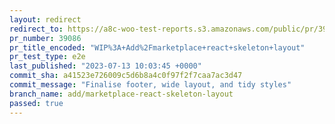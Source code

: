 ```yaml
---
layout: redirect
redirect_to: https://a8c-woo-test-reports.s3.amazonaws.com/public/pr/39086/e2e/index.html
pr_number: 39086
pr_title_encoded: "WIP%3A+Add%2Fmarketplace+react+skeleton+layout"
pr_test_type: e2e
last_published: "2023-07-13 10:03:45 +0000"
commit_sha: a41523e726009c5d6b8a4c0f97f2f7caa7ac3d47
commit_message: "Finalise footer, wide layout, and tidy styles"
branch_name: add/marketplace-react-skeleton-layout
passed: true
---
```

